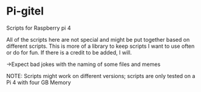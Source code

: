 # Pi-gitel

Scripts for Raspberry pi 4

All of the scripts here are not special and might be put together based on different scripts. This is more of a library to keep scripts I want to use often or do for fun. If there is a credit to be added, I will.

->Expect bad jokes with the naming of some files and memes

NOTE: Scripts might work on different versions; scripts are only tested on a Pi 4 with four GB Memory

